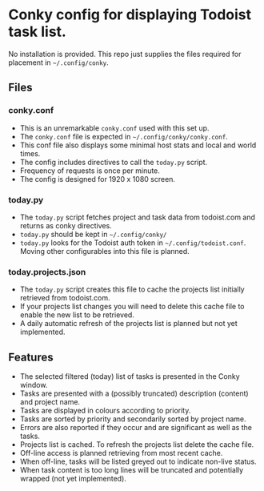 <!-- vim: set ft=markdown spell: -->

# Conky config for displaying Todoist task list.

No installation is provided.
This repo just supplies the files required for placement in ``~/.config/conky``.

## Files

### conky.conf

- This is an unremarkable ``conky.conf`` used with this set up.
- The ``conky.conf`` file is expected in ``~/.config/conky/conky.conf``.
- This conf file also displays some minimal host stats and local and world times.
- The config includes directives to call the ``today.py`` script.
- Frequency of requests is once per minute.
- The config is designed for 1920 x 1080 screen.

### today.py

- The ``today.py`` script fetches project and task data from todoist.com and returns as conky directives.
- ``today.py`` should be kept in ``~/.config/conky/``
- ``today.py`` looks for the Todoist auth token in ``~/.config/todoist.conf``. Moving other configurables into this file is planned.

### today.projects.json

- The ``today.py`` script creates this file to cache the projects list initially retrieved from todoist.com.
- If your projects list changes you will need to delete this cache file to enable the new list to be retrieved.
- A daily automatic refresh of the projects list is planned but not yet implemented.

## Features

- The selected filtered (today) list of tasks is presented in the Conky window.
- Tasks are presented with a (possibly truncated) description (content) and project name.
- Tasks are displayed in colours according to priority.
- Tasks are sorted by priority and secondarily sorted by project name.
- Errors are also reported if they occur and are significant as well as the tasks.
- Projects list is cached. To refresh the projects list delete the cache file.
- Off-line access is planned retrieving from most recent cache.
- When off-line, tasks will be listed greyed out to indicate non-live status.
- When task content is too long lines will be truncated and potentially wrapped (not yet implemented).

